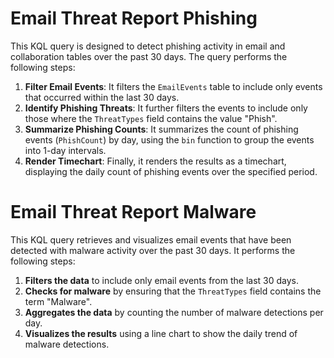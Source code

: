 # Email Threat Report Phishing

This KQL query is designed to detect phishing activity in email and collaboration tables over the past 30 days. The query performs the following steps:

1. **Filter Email Events**: It filters the `EmailEvents` table to include only events that occurred within the last 30 days.
2. **Identify Phishing Threats**: It further filters the events to include only those where the `ThreatTypes` field contains the value "Phish".
3. **Summarize Phishing Counts**: It summarizes the count of phishing events (`PhishCount`) by day, using the `bin` function to group the events into 1-day intervals.
4. **Render Timechart**: Finally, it renders the results as a timechart, displaying the daily count of phishing events over the specified period.

# Email Threat Report Malware

This KQL query retrieves and visualizes email events that have been detected with malware activity over the past 30 days. It performs the following steps:

1. **Filters the data** to include only email events from the last 30 days.
2. **Checks for malware** by ensuring that the `ThreatTypes` field contains the term "Malware".
3. **Aggregates the data** by counting the number of malware detections per day.
4. **Visualizes the results** using a line chart to show the daily trend of malware detections.
